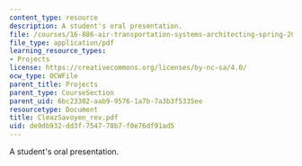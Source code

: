 ```yaml
---
content_type: resource
description: A student's oral presentation.
file: /courses/16-886-air-transportation-systems-architecting-spring-2004/de9db932dd3f754778b7f0e76df91ad5_CleazSavoyen_rev.pdf
file_type: application/pdf
learning_resource_types:
- Projects
license: https://creativecommons.org/licenses/by-nc-sa/4.0/
ocw_type: OCWFile
parent_title: Projects
parent_type: CourseSection
parent_uid: 6bc23302-aab9-9576-1a7b-7a3b3f5335ee
resourcetype: Document
title: CleazSavoyen_rev.pdf
uid: de9db932-dd3f-7547-78b7-f0e76df91ad5
---
```

A student's oral presentation.